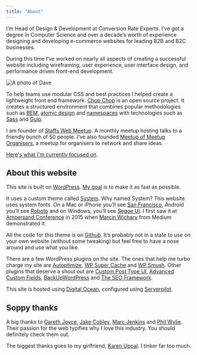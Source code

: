 ```yaml
---
title: "About"
---
```


I’m Head of Design & Development at Conversion Rate Experts. I’ve got a degree in Computer Science and over a decade’s worth of experience designing and developing e-commerce websites for leading B2B and B2C businesses.

During this time I’ve worked on nearly all aspects of creating a successful website including wireframing, user experience, user interface design, and performance driven front-end development.

![A photo of Dave](/assets/content/wordpress/2016/08/IMG_0172-1024x686.jpg)

To help teams use modular CSS and best practices I helped create a lightweight front end framework. [Chop Chop](https://github.com/getchopchop/chopchop) is an open source project. It creates a structured environment that combines popular methodologies such as [BEM](http://getbem.com/), [atomic design](http://atomicdesign.bradfrost.com/) and [namespaces](http://csswizardry.com/2015/03/more-transparent-ui-code-with-namespaces/) with technologies such as [Sass](http://sass-lang.com/) and [Gulp](http://gulpjs.com/).

I am founder of [Staffs Web Meetup](https://staffswebmeetup.co.uk/). A monthly meetup hosting talks to a friendly bunch of 50 people. I've also founded [Meetup of Meetup Organisers](https://meetupofmeetup.commeetuporganisers.com/), a meetup for organisers to network and share ideas.

[Here's what I'm currently focused on](https://daveredfern.com/now/).

## About this website

This site is built on [WordPress](https://wordpress.org/). [My goal](https://daveredfern.com/2016/achieving-100-on-google-page-insights-using-wordpress/) is to make it as fast as possible.

It uses a custom theme called [System](https://github.com/daveredfern/system). Why named System? This website uses system fonts. On a Mac or iPhone you’ll see [San Francisco](https://developer.apple.com/fonts/), Android you’ll see [Roboto](https://github.com/google/roboto) and on Windows, you’ll see [Segoe UI](https://www.microsoft.com/typography/fonts/family.aspx?FID=331). I first saw it at [Ampersand Conference](http://2015.ampersandconf.com/) in 2015 when [Marcin Wichary](http://2015.ampersandconf.com/speakers#marcin) from Medium demonstrated it.

All the code for this theme is on [Github](https://github.com/daveredfern/system). It’s probably not in a state to use on your own website (without some tweaking) but feel free to have a nose around and use what you like.

There are a few WordPress plugins on the site. The ones that help me turbo charge my site are [Autoptimize](https://en-gb.wordpress.org/plugins/autoptimize/), [WP Super Cache](https://en-gb.wordpress.org/plugins/wp-super-cache/) and [WP Smush](https://en-gb.wordpress.org/plugins/wp-smushit/). Other plugins that deserve a shout out are [Custom Post Type UI](https://en-gb.wordpress.org/plugins/custom-post-type-ui/), [Advanced Custom Fields](https://en-gb.wordpress.org/plugins/advanced-custom-fields/), [BackUpWordPress](https://en-gb.wordpress.org/plugins/backupwordpress/) and [The SEO Framework](https://en-gb.wordpress.org/plugins/autodescription/).

This site is hosted using [Digital Ocean](https://m.do.co/c/bc95a13c0cfa), configured using [Serverpilot](https://www.serverpilot.io/?refcode=aa3599defb04).

## Soppy thanks

A big thanks to [Gareth Joyce](http://garethjoyce.co.uk), [Jake Cobley](https://jakecobley.com), [Marc Jenkins](https://marcjenkins.co.uk/) and [Phil Wylie](https://www.philwylie.co.uk/). Their passion for the web typifies why I love this industry. You should definitely check them out.

The biggest thanks goes to my girlfriend, [Karen Uppal](https://karenuppal.co.uk/). I tinker far too much.
